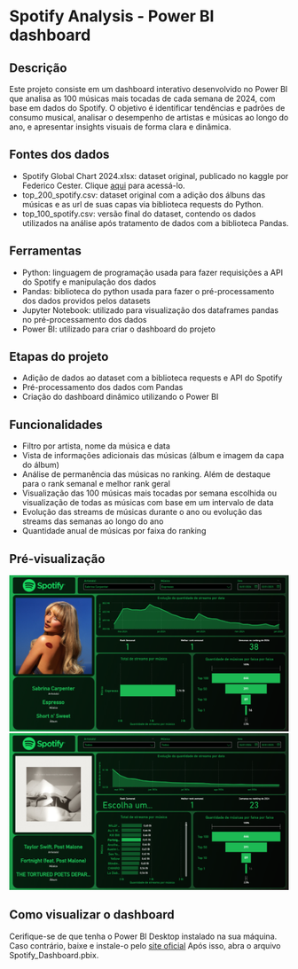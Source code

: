 # Spotify Analysis - Power BI dashboard

## Descrição

Este projeto consiste em um dashboard interativo desenvolvido no Power BI que analisa as 100 músicas mais tocadas de cada semana de 2024, com base em dados do Spotify. O objetivo é identificar tendências e padrões de consumo musical, analisar o desempenho de artistas e músicas ao longo do ano, e apresentar insights visuais de forma clara e dinâmica.

## Fontes dos dados

- Spotify Global Chart 2024.xlsx: dataset original, publicado no kaggle por Federico Cester. Clique [aqui](https://www.kaggle.com/datasets/federicocester97/spotify-global-chart-2024) para acessá-lo.
- top_200_spotify.csv: dataset original com a adição dos álbuns das músicas e as url de suas capas via biblioteca requests do Python.
- top_100_spotify.csv: versão final do dataset, contendo os dados utilizados na análise após tratamento de dados com a biblioteca Pandas.

## Ferramentas

- Python: linguagem de programação usada para fazer requisições a API do Spotify e manipulação dos dados
- Pandas: biblioteca do python usada para fazer o pré-processamento dos dados providos pelos datasets
- Jupyter Notebook: utilizado para visualização dos dataframes pandas no pré-processamento dos dados
- Power BI: utilizado para criar o dashboard do projeto

## Etapas do projeto
- Adição de dados ao dataset com a biblioteca requests e API do Spotify
- Pré-processamento dos dados com Pandas
- Criação do dashboard dinâmico utilizando o Power BI

## Funcionalidades
- Filtro por artista, nome da música e data
- Vista de informações adicionais das músicas (álbum e imagem da capa do álbum)
- Análise de permanência das músicas no ranking. Além de destaque para o rank semanal e melhor rank geral
- Visualização das 100 músicas mais tocadas por semana escolhida ou visualização de todas as músicas com base em um intervalo de data
- Evolução das streams de músicas durante o ano ou evolução das streams das semanas ao longo do ano
- Quantidade anual de músicas por faixa do ranking

## Pré-visualização
![Dashboard Overview](./images/preview1.png)
![Dashboard Overview_2](./images/preview2.png)

## Como visualizar o dashboard
Cerifique-se de que tenha o Power BI Desktop instalado na sua máquina. Caso contrário, baixe e instale-o pelo [site oficial](https://www.microsoft.com/pt-br/power-platform/products/power-bi) Após isso, abra o arquivo Spotify_Dashboard.pbix.
